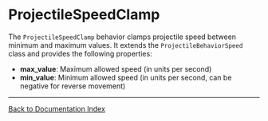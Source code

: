 # ProjectileSpeedClamp
The `ProjectileSpeedClamp` behavior clamps projectile speed between minimum and maximum values. It extends the `ProjectileBehaviorSpeed` class and provides the following properties:
-   **max_value**: Maximum allowed speed (in units per second)
-   **min_value**: Minimum allowed speed (in units per second, can be negative for reverse movement)
---
[Back to Documentation Index](_sidebar.md)

